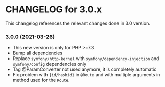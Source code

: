 # CHANGELOG for 3.0.x

This changelog references the relevant changes done in 3.0 version.

### 3.0.0 (2021-03-26)

* This new version is only for PHP >=7.3.
* Bump all dependencies
* Replace `symfony/http-kernel` with `symfony/dependency-injection` and 
  `symfony/config` dependencies only
* Tag @ParamConverter not used anymore, it is completely automatic
* Fix problem with `{id/hashid}` in `@Route` and with multiple arguments in 
  method used for the `Route`. 
